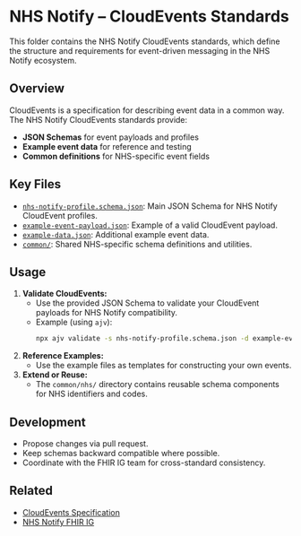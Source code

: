 # NHS Notify – CloudEvents Standards

This folder contains the NHS Notify CloudEvents standards, which define the structure and requirements for event-driven messaging in the NHS Notify ecosystem.

## Overview

CloudEvents is a specification for describing event data in a common way. The NHS Notify CloudEvents standards provide:

- **JSON Schemas** for event payloads and profiles
- **Example event data** for reference and testing
- **Common definitions** for NHS-specific event fields

## Key Files

- [`nhs-notify-profile.schema.json`](nhs-notify-profile.schema.json): Main JSON Schema for NHS Notify CloudEvent profiles.
- [`example-event-payload.json`](example-event-payload.json): Example of a valid CloudEvent payload.
- [`example-data.json`](example-data.json): Additional example event data.
- [`common/`](common/): Shared NHS-specific schema definitions and utilities.

## Usage

1. **Validate CloudEvents:**
   - Use the provided JSON Schema to validate your CloudEvent payloads for NHS Notify compatibility.
   - Example (using `ajv`):
     ```sh
     npx ajv validate -s nhs-notify-profile.schema.json -d example-event-payload.json
     ```
2. **Reference Examples:**
   - Use the example files as templates for constructing your own events.
3. **Extend or Reuse:**
   - The `common/nhs/` directory contains reusable schema components for NHS identifiers and codes.

## Development

- Propose changes via pull request.
- Keep schemas backward compatible where possible.
- Coordinate with the FHIR IG team for cross-standard consistency.

## Related

- [CloudEvents Specification](https://cloudevents.io/)
- [NHS Notify FHIR IG](../fhir/README.md)
